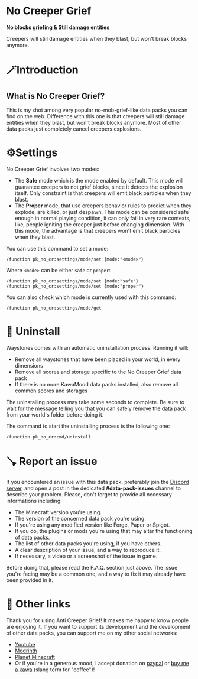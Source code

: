 # **No Creeper Grief**

**No blocks griefing & Still damage entities**

Creepers will still damage entities when they blast, but won't break blocks anymore.

# 🪄Introduction
## What is No Creeper Grief?

This is my shot among very popular no-mob-grief-like data packs you can find on the web.
Difference with this one is that creepers will still damage entities when they blast, but won't break blocks anymore. Most of other data packs just completely cancel creepers explosions.

# ⚙️Settings

No Creeper Grief involves two modes:

- The **Safe** mode which is the mode enabled by default. This mode will guarantee creepers to not grief blocks, since it detects the explosion itself. Only constraint is that creepers will emit black particles when they blast.
- The **Proper** mode, that use creepers behavior rules to predict when they explode, are killed, or just despawn. This mode can be considered safe enough in normal playing condition, it can only fail in very rare contexts, like, people igniting the creeper just before changing dimension. With this mode, the advantage is that creepers won't emit black particles when they blast.

You can use this command to set a mode:
```
/function pk_no_cr:settings/mode/set {mode:"<mode>"}
```
Where `<mode>` can be either `safe` or `proper`:
```
/function pk_no_cr:settings/mode/set {mode:"safe"}
/function pk_no_cr:settings/mode/set {mode:"proper"}
```
You can also check which mode is currently used with this command:
```
/function pk_no_cr:settings/mode/get
```

# 🧹 Uninstall

Waystones comes with an automatic uninstallation process. Running it will:
- Remove all waystones that have been placed in your world, in every dimensions
- Remove all scores and storage specific to the No Creeper Grief data pack
- If there is no more KawaMood data packs installed, also remove all common scores and storages

The uninstalling process may take some seconds to complete. Be sure to wait for the message telling you that you can safely remove the data pack from your world's folder before doing it. 

The command to start the uninstalling process is the following one: 
```
/function pk_no_cr:cmd/uninstall
```

# 🪠 Report an issue

If you encountered an issue with this data pack, preferably join the [Discord server](https://discord.com/invite/w8s9XWgN6v), and open a post in the dedicated **#data-pack-issues** channel to describe your problem. Please, don't forget to provide all necessary informations including:
- The Minecraft version you're using.
- The version of the concerned data pack you're using.
- If you're using any modified version like Forge, Paper or Spigot.
- If you do, the plugins or mods you're using that may alter the functioning of data packs.
- The list of other data packs you're using, if you have others.
- A clear description of your issue, and a way to reproduce it.
- If necessary, a video or a screenshot of the issue in game.

Before doing that, please read the F.A.Q. section just above. The issue you're facing may be a common one, and a way to fix it may already have been provided in it.

# 📌 Other links

Thank you for using Anti Creeper Grief! It makes me happy to know people are enjoying it.
If you want to support its development and the development of other data packs, you can support me on my other social networks: 

- [Youtube](https://www.youtube.com/@KawaMood/)
- [Modrinth](https://modrinth.com/user/KawaMood/)
- [Planet Minecraft](https://www.planetminecraft.com/member/kawamood/)
- Or if you're in a generous mood, I accept donation on [paypal](https://paypal.me/KawaMood) or [buy me a kawa](https://www.buymeacoffee.com/kawamood) (slang term for "coffee")!
